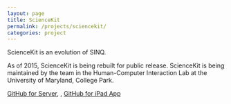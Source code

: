 ```yaml
---
layout: page
title: ScienceKit
permalink: /projects/sciencekit/
categories: project
---
```


ScienceKit is an evolution of SINQ.

As of 2015, ScienceKit is being rebuilt for public release. ScienceKit is being maintained by the team in the Human-Computer Interaction Lab at the University of Maryland, College Park.

[GitHub for Server](https://github.com/mokogobo/sciencekit), , [GitHub for iPad App](https://github.com/mokogobo/sciencekit-client)
